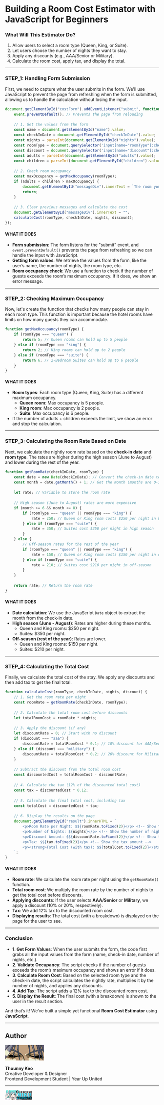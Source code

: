 # **Building a Room Cost Estimator with JavaScript for Beginners**

### **What Will This Estimator Do?**

1. Allow users to select a room type (Queen, King, or Suite).
2. Let users choose the number of nights they want to stay.
3. Apply any discounts (e.g., AAA/Senior or Military).
4. Calculate the room cost, apply tax, and display the total.

---

### **STEP_1: Handling Form Submission**

First, we need to capture what the user submits in the form. We'll use JavaScript to prevent the page from refreshing when the form is submitted, allowing us to handle the calculation without losing the input.

```javascript
document.getElementById("costForm").addEventListener("submit", function (event) {
    event.preventDefault(); // Prevents the page from reloading

    // 1. Get the values from the form
    const name = document.getElementById("name").value;
    const checkInDate = document.getElementById("checkInDate").value;
    const nights = parseInt(document.getElementById("nights").value);
    const roomType = document.querySelector('input[name="roomType"]:checked').value;
    const discount = document.querySelector('input[name="discount"]:checked').value;
    const adults = parseInt(document.getElementById("adults").value);
    const children = parseInt(document.getElementById("children").value);

    // 2. Check room occupancy
    const maxOccupancy = getMaxOccupancy(roomType);
    if (adults + children > maxOccupancy) {
        document.getElementById("messageDiv").innerText = `The room you selected cannot hold your group. Max occupancy is ${maxOccupancy}.`;
        return;
    }

    // 3. Clear previous messages and calculate the cost
    document.getElementById("messageDiv").innerText = "";
    calculateCost(roomType, checkInDate, nights, discount);
});
```

#### **WHAT IT DOES**

- **Form submission**: The form listens for the "submit" event, and `event.preventDefault()` prevents the page from refreshing so we can handle the input with JavaScript.
- **Getting form values**: We retrieve the values from the form, like the user’s name, the number of nights, the room type, etc.
- **Room occupancy check**: We use a function to check if the number of guests exceeds the room’s maximum occupancy. If it does, we show an error message.

---

### **STEP_2: Checking Maximum Occupancy**

Now, let's create the function that checks how many people can stay in each room type. This function is important because the hotel rooms have limits on how many guests they can accommodate.

```javascript
function getMaxOccupancy(roomType) {
    if (roomType === "queen") {
        return 5; // Queen rooms can hold up to 5 people
    } else if (roomType === "king") {
        return 2; // King rooms can hold up to 2 people
    } else if (roomType === "suite") {
        return 6; // 2-Bedroom Suites can hold up to 6 people
    }
}
```

#### **WHAT IT DOES**

- **Room types**: Each room type (Queen, King, Suite) has a different maximum occupancy.
  - **Queen room**: Max occupancy is 5 people.
  - **King room**: Max occupancy is 2 people.
  - **Suite**: Max occupancy is 6 people.
- If the number of adults + children exceeds the limit, we show an error and stop the calculation.

---

### **STEP_3: Calculating the Room Rate Based on Date**

Next, we calculate the nightly room rate based on the **check-in date** and **room type**. The rates are higher during the high season (June to August) and lower during the rest of the year.

```javascript
function getRoomRate(checkInDate, roomType) {
    const date = new Date(checkInDate); // Convert the check-in date to a Date object
    const month = date.getMonth() + 1; // Get the month (months are 0-indexed)

    let rate; // Variable to store the room rate

    // High season (June to August) rates are more expensive
    if (month >= 6 && month <= 8) {
        if (roomType === "queen" || roomType === "king") {
            rate = 250; // Queen or King room costs $250 per night in high season
        } else if (roomType === "suite") {
            rate = 350; // Suites cost $350 per night in high season
        }
    } else {
        // Off-season rates for the rest of the year
        if (roomType === "queen" || roomType === "king") {
            rate = 150; // Queen or King room costs $150 per night in off-season
        } else if (roomType === "suite") {
            rate = 210; // Suites cost $210 per night in off-season
        }
    }

    return rate; // Return the room rate
}
```

#### **WHAT IT DOES**

- **Date calculation**: We use the JavaScript `Date` object to extract the month from the check-in date.
- **High season (June - August)**: Rates are higher during these months.
  - Queen and King rooms: $250 per night.
  - Suites: $350 per night.
- **Off-season (rest of the year)**: Rates are lower.
  - Queen and King rooms: $150 per night.
  - Suites: $210 per night.

---

### **STEP_4: Calculating the Total Cost**

Finally, we calculate the total cost of the stay. We apply any discounts and then add tax to get the final total.

```javascript
function calculateCost(roomType, checkInDate, nights, discount) {
    // 1. Get the room rate per night
    const roomRate = getRoomRate(checkInDate, roomType);

    // 2. Calculate the total room cost before discounts
    let totalRoomCost = roomRate * nights;

    // 3. Apply the discount (if any)
    let discountRate = 0; // Start with no discount
    if (discount === "aaa") {
        discountRate = totalRoomCost * 0.1; // 10% discount for AAA/Senior
    } else if (discount === "military") {
        discountRate = totalRoomCost * 0.2; // 20% discount for Military
    }

    // Subtract the discount from the total room cost
    const discountedCost = totalRoomCost - discountRate;

    // 4. Calculate the tax (12% of the discounted total cost)
    const tax = discountedCost * 0.12;

    // 5. Calculate the final total cost, including tax
    const totalCost = discountedCost + tax;

    // 6. Display the results on the page
    document.getElementById("result").innerHTML = `
        <p>Room Rate per Night: $${roomRate.toFixed(2)}</p> <!-- Show the nightly room rate -->
        <p>Number of Nights: ${nights}</p> <!-- Show the number of nights -->
        <p>Discount Amount: $${discountRate.toFixed(2)}</p> <!-- Show the discount applied -->
        <p>Tax: $${tax.toFixed(2)}</p> <!-- Show the tax amount -->
        <p><strong>Total Cost (with tax): $${totalCost.toFixed(2)}</strong></p> <!-- Show the final total cost -->
    `;
}
```

#### **WHAT IT DOES**

- **Room rate**: We calculate the room rate per night using the `getRoomRate()` function.
- **Total room cost**: We multiply the room rate by the number of nights to get the total cost before discounts.
- **Applying discounts**: If the user selects **AAA/Senior** or **Military**, we apply a discount (10% or 20%, respectively).
- **Tax**: We add 12% tax to the discounted room cost.
- **Displaying results**: The total cost (with a breakdown) is displayed on the page for the user to see.

---

### **Conclusion**

- **1. Get Form Values**: When the user submits the form, the code first grabs all the input values from the form (name, check-in date, number of nights, etc.).
- **2. Validate Occupancy**: The script checks if the number of guests exceeds the room’s maximum occupancy and shows an error if it does.
- **3. Calculate Room Cost**: Based on the selected room type and the check-in date, the script calculates the nightly rate, multiplies it by the number of nights, and applies any discounts.
- **4. Add Tax**: The script adds a 12% tax to the discounted room cost.
- **5. Display the Result**: The final cost (with a breakdown) is shown to the user in the result section.

And that’s it! We’ve built a simple yet functional **Room Cost Estimator** using **JavaScript**.

---

## Author

![Logo](./assets/index_dwn.gif)

**Thounny Keo**  
Creative Developer & Designer  
Frontend Development Student | Year Up United

---

![miku](./assets/miku.gif)